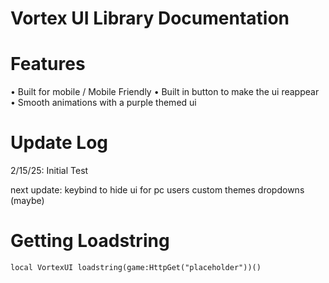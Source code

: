 # Vortex UI Library Documentation

# Features
• Built for mobile / Mobile Friendly
• Built in button to make the ui reappear
• Smooth animations with a purple themed ui

# Update Log
2/15/25: Initial Test

next update:
keybind to hide ui for pc users
custom themes
dropdowns (maybe)

# Getting Loadstring
```local VortexUI loadstring(game:HttpGet("placeholder"))()```
